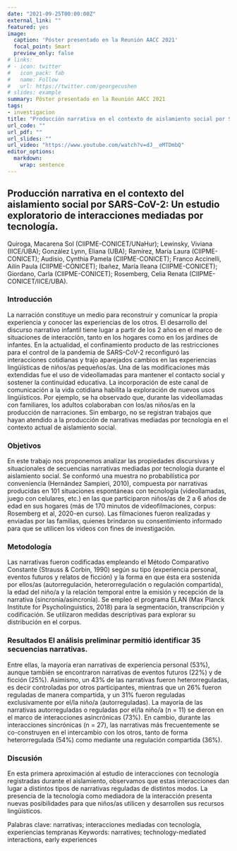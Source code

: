 ```yaml
---
date: "2021-09-25T00:00:00Z"
external_link: ""
featured: yes
image:
  caption: 'Póster presentado en la Reunión AACC 2021'
  focal_point: Smart
  preview_only: false
# links:
# - icon: twitter
#   icon_pack: fab
#   name: Follow
#   url: https://twitter.com/georgecushen
# slides: example
summary: Póster presentado en la Reunión AACC 2021
tags:
- investigacion
title: "Producción narrativa en el contexto de aislamiento social por SARS-CoV-2: un estudio exploratorio de interacciones mediadas por tecnología"
url_code: ""
url_pdf: ""
url_slides: ""
url_video: "https://www.youtube.com/watch?v=dJ__eMTDmbQ"
editor_options: 
  markdown: 
    wrap: sentence
---
```


## Producción narrativa en el contexto del aislamiento social por SARS-CoV-2: Un estudio exploratorio de interacciones mediadas por tecnología.

Quiroga, Macarena Sol (CIIPME-CONICET/UNaHur); Lewinsky, Viviana (IICE/UBA); González Lynn, Eliana (UBA); Ramírez, María Laura (CIIPME-CONICET); Audisio, Cynthia Pamela (CIIPME-CONICET); Franco Accinelli, Ailín Paula (CIIPME-CONICET); Ibañez, María Ileana (CIIPME-CONICET); Giordano, Carla (CIIPME-CONICET); Rosemberg, Celia Renata (CIIPME-CONICET/IICE/UBA).

### Introducción

La narración constituye un medio para reconstruir y comunicar la propia experiencia y conocer las experiencias de los otros.
El desarrollo del discurso narrativo infantil tiene lugar a partir de los 2 años en el marco de situaciones de interacción, tanto en los hogares como en los jardines de infantes.
En la actualidad, el confinamiento producto de las restricciones para el control de la pandemia de SARS-CoV-2 reconfiguró las interacciones cotidianas y trajo aparejados cambios en las experiencias lingüísticas de niños/as pequeños/as.
Una de las modificaciones más extendidas fue el uso de videollamadas para mantener el contacto social y sostener la continuidad educativa.
La incorporación de este canal de comunicación a la vida cotidiana habilita la exploración de nuevos usos lingüísticos.
Por ejemplo, se ha observado que, durante las videollamadas con familiares, los adultos colaboraban con los/as niños/as en la producción de narraciones.
Sin embargo, no se registran trabajos que hayan atendido a la producción de narrativas mediadas por tecnología en el contexto actual de aislamiento social.

### Objetivos

En este trabajo nos proponemos analizar las propiedades discursivas y situacionales de secuencias narrativas mediadas por tecnología durante el aislamiento social.
Se conformó una muestra no probabilística por conveniencia (Hernández Sampieri, 2010), compuesta por narrativas producidas en 101 situaciones espontáneas con tecnología (videollamadas, juego con celulares, etc.) en las que participaron niños/as de 2 a 6 años de edad en sus hogares (más de 170 minutos de videofilmaciones, corpus: Rosemberg et al, 2020-en curso).
Las filmaciones fueron realizadas y enviadas por las familias, quienes brindaron su consentimiento informado para que se utilicen los videos con fines de investigación.

### Metodología

Las narrativas fueron codificadas empleando el Método Comparativo Constante (Strauss & Corbin, 1990) según su tipo (experiencia personal, eventos futuros y relatos de ficción) y la forma en que ésta era sostenida por ellos/as (autorregulación, heterorregulación o regulación compartida), la edad del niño/a y la relación temporal entre la emisión y recepción de la narrativa (sincronía/asincronía).
Se empleó el programa ELAN (Max Planck Institute for Psycholinguistics, 2018) para la segmentación, transcripción y codificación.
Se utilizaron medidas descriptivas para explorar su distribución en el corpus.

### Resultados El análisis preliminar permitió identificar 35 secuencias narrativas.
Entre ellas, la mayoría eran narrativas de experiencia personal (53%), aunque también se encontraron narrativas de eventos futuros (22%) y de ficción (25%).
Asimismo, un 43% de las narrativas fueron heterorreguladas, es decir controladas por otros participantes, mientras que un 26% fueron reguladas de manera compartida, y un 31% fueron reguladas exclusivamente por el/la niño/a (autorreguladas).
La mayoría de las narrativas autorreguladas o reguladas por el/la niño/a (n = 11) se dieron en el marco de interacciones asincrónicas (73%).
En cambio, durante las interacciones sincrónicas (n = 27), las narrativas más frecuentemente se co-construyen en el intercambio con los otros, tanto de forma heterorregulada (54%) como mediante una regulación compartida (36%).

### Discusión

En esta primera aproximación al estudio de interacciones con tecnología registradas durante el aislamiento, observamos que estas interacciones dan lugar a distintos tipos de narrativas reguladas de distintos modos.
La presencia de la tecnología como mediadora de la interacción presenta nuevas posibilidades para que niños/as utilicen y desarrollen sus recursos lingüísticos.

Palabras clave: narrativas; interacciones mediadas con tecnología, experiencias tempranas Keywords: narratives; technology-mediated interactions, early experiences
